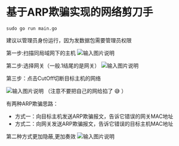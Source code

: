 # 基于ARP欺骗实现的网络剪刀手

`sudo go run main.go`

建议以管理员身份运行，因为发数据包需要管理员权限

第一步:扫描同局域网下的主机
![输入图片说明](https://images.gitee.com/uploads/images/2021/0316/211103_a283bd95_8582605.png "屏幕截图.png")

第二步:选择网关（一般.1结尾的是网关）
![输入图片说明](https://images.gitee.com/uploads/images/2021/0316/211213_7866d1bb_8582605.png "屏幕截图.png")

第三步：点击CutOff切断目标主机的网络

![输入图片说明](https://images.gitee.com/uploads/images/2021/0316/211248_ef9a2b8f_8582605.png "屏幕截图.png")
（注意不要把自己的网给掐了 :sweat_smile: ）


有两种ARP欺骗思路：
- 方式一：向目标主机发送ARP欺骗报文，告诉它错误的网关MAC地址
- 方式二：向网关发送ARP欺骗报文，告诉它错误的目标主机MAC地址

第二种方式更加隐蔽,更加奏效
![输入图片说明](https://images.gitee.com/uploads/images/2021/0609/185822_c1afd466_8582605.png "屏幕截图.png")

